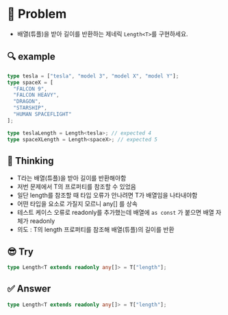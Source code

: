 # 📘 Problem

- 배열(튜플)을 받아 길이를 반환하는 제네릭 `Length<T>`를 구현하세요.

## 🔍 example

```ts
type tesla = ["tesla", "model 3", "model X", "model Y"];
type spaceX = [
  "FALCON 9",
  "FALCON HEAVY",
  "DRAGON",
  "STARSHIP",
  "HUMAN SPACEFLIGHT"
];

type teslaLength = Length<tesla>; // expected 4
type spaceXLength = Length<spaceX>; // expected 5
```

## 💭 Thinking

- T라는 배열(튜플)을 받아 길이를 반환해야함
- 저번 문제에서 T의 프로퍼티를 참조할 수 있었음
- 일단 length를 참조할 때 타입 오류가 안나려면 T가 배열임을 나타내야함
- 어떤 타입을 요소로 가질지 모르니 any[] 를 상속
- 테스트 케이스 오류로 readonly를 추가했는데 배열에 `as const` 가 붙으면 배열 자체가 readonly
- 의도 : T의 length 프로퍼티를 참조해 배열(튜플)의 길이를 반환

## 😎 Try

```ts
type Length<T extends readonly any[]> = T["length"];
```

## ✅ Answer

```ts
type Length<T extends readonly any[]> = T["length"];
```
